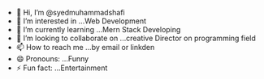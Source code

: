 - 👋 Hi, I’m @syedmuhammadshafi
- 👀 I’m interested in ...Web Development 
- 🌱 I’m currently learning ...Mern Stack Developing 
- 💞️ I’m looking to collaborate on ...creative Director on programming field 
- 📫 How to reach me ...by email or linkden 
- 😄 Pronouns: ...Funny 
- ⚡ Fun fact: ...Entertainment 

<!---
syedmuhammadshafi/syedmuhammadshafi is a ✨ special ✨ repository because its `README.md` (this file) appears on your GitHub profile.
You can click the Preview link to take a look at your changes.
--->
